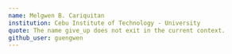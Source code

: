 ```yaml
---
name: Melgwen B. Cariquitan
institution: Cebu Institute of Technology - University
quote: The name give_up does not exit in the current context.
github_user: guengwen
---
```

